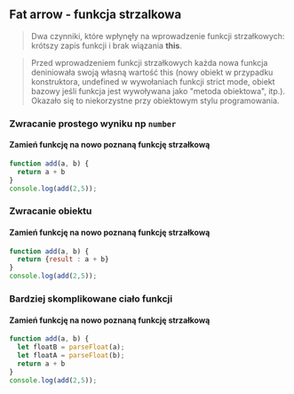 ## Fat arrow - funkcja strzalkowa


> Dwa czynniki, które wpłynęły na wprowadzenie funkcji strzałkowych: krótszy zapis funkcji i brak wiązania **this**.


> Przed wprowadzeniem funkcji strzałkowych każda nowa funkcja deniniowała swoją własną wartość this (nowy obiekt w przypadku konstruktora, undefined w wywołaniach funkcji strict mode, obiekt bazowy jeśli funkcja jest wywoływana jako "metoda obiektowa", itp.). Okazało się to niekorzystne przy obiektowym stylu programowania.

### Zwracanie prostego wyniku np `number`

#### Zamień funkcję na nowo poznaną funkcję strzałkową

```javascript
function add(a, b) {
  return a + b
}
console.log(add(2,5));
```

### Zwracanie obiektu

#### Zamień funkcję na nowo poznaną funkcję strzałkową

```javascript
function add(a, b) {
  return {result : a + b}
}
console.log(add(2,5));
```

### Bardziej skomplikowane ciało funkcji

#### Zamień funkcję na nowo poznaną funkcję strzałkową

```javascript
function add(a, b) {
  let floatB = parseFloat(a);
  let floatA = parseFloat(b);
  return a + b
}
console.log(add(2,5));
```
